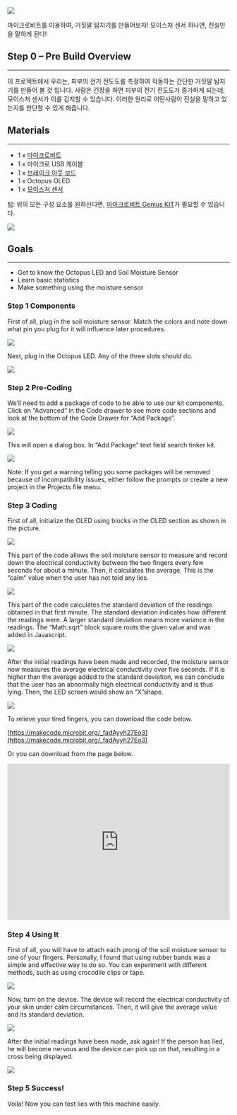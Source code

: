 ![](https://i.imgur.com/2Pcz8rt.jpg)

마이크로비트를 이용하여, 거짓말 탐지기를 만들어보자! 
모이스처 센서 하나면, 진실만을 말하게 된다!


## Step 0 – Pre Build Overview    
---

이 프로젝트에서 우리는, 피부의 전기 전도도를 측정하여 작동하는 간단한 거짓말 탐지기를 만들어 볼 것 입니다.
사람은 긴장을 하면 피부의 전기 전도도가 증가하게 되는데, 모이스처 센서가 이를 감지할 수 있습니다.
이러한 원리로 어떤사람이 진실을 말하고 있는지를 판단할 수 있게 해줍니다.


## Materials     
---  

- 1 x [마이크로비트](http://www.elecfreaks.com/estore/bbc-micro-bit-board-for-coding-programming.html)  
- 1 x 마이크로 USB 케이블 
- 1 x [브레이크 아웃 보드](http://www.elecfreaks.com/estore/elecfreaks-micro-bit-breakout-board.html)  
- 1 x Octopus OLED  
- 1 x [모이스처 센서](http://www.elecfreaks.com/estore/octopus-soil-moisture-sensor-brick.html)  

팁: 위의 모든 구성 요소를 원하신다면, [마이크로비트 Genius KIT](http://www.icbanq.com/shop/templete_list.asp?t_idx=163)가 필요할 수 있습니다.

![](https://i.imgur.com/eDFUaml.jpg)  


## Goals    
---  

- Get to know the Octopus LED and Soil Moisture Sensor   
- Learn basic statistics   
- Make something using the moisture sensor   


### Step 1 Components  

First of all, plug in the soil moisture sensor. Match the colors and note down what pin you plug for it will influence later procedures. 

![](https://i.imgur.com/0VDR4st.jpg)  

Next, plug in the Octopus LED. Any of the three slots should do.   

![](https://i.imgur.com/SmP85nH.jpg)  


### Step 2 Pre-Coding  

We’ll need to add a package of code to be able to use our kit components. Click on “Advanced” in the Code drawer to see more code sections and look at the bottom of the Code Drawer for “Add Package”.  

![](https://i.imgur.com/BdLQ8AS.jpg)  

This will open a dialog box. In “Add Package” text field search tinker kit.   

![](https://i.imgur.com/8gYcTp1.png)  

Note: If you get a warning telling you some packages will be removed because of incompatibility issues, either follow the prompts or create a new project in the Projects file menu.  


### Step 3 Coding  

First of all, initialize the OLED using blocks in the OLED section as shown in the picture.  

![](https://i.imgur.com/L68fSV7.jpg)  

This part of the code allows the soil moisture sensor to measure and record down the electrical conductivity between the two fingers every few seconds for about a minute. Then, it calculates the average. This is the “calm” value when the user has not told any lies.  

![](https://i.imgur.com/EdWwt5m.jpg)  

This part of the code calculates the standard deviation of the readings obtained in that first minute. The standard deviation indicates how different the readings were. A larger standard deviation means more variance in the readings. The “Math.sqrt” block square roots the given value and was added in Javascript.  

![](https://i.imgur.com/QHI8jfg.jpg)  

After the initial readings have been made and recorded, the moisture sensor now measures the average electrical conductivity over five seconds. If it is higher than the average added to the standard deviation, we can conclude that the user has an abnormally high electrical conductivity and is thus lying. Then, the LED screen would show an “X”shape.  

![](https://i.imgur.com/y5qv2l9.jpg)  

To relieve your tired fingers, you can download the code below.  

[https://makecode.microbit.org/_fadAyyh27Eo3](https://makecode.microbit.org/_fadAyyh27Eo3)  

Or you can download from the page below.  

<div style="position:relative;height:0;padding-bottom:70%;overflow:hidden;"><iframe style="position:absolute;top:0;left:0;width:100%;height:100%;" src="https://makecode.microbit.org/#pub:_fadAyyh27Eo3" frameborder="0" sandbox="allow-popups allow-forms allow-scripts allow-same-origin"></iframe></div>  


### Step 4 Using It  

First of all, you will have to attach each prong of the soil moisture sensor to one of your fingers. Personally, I found that using rubber bands was a simple and effective way to do so. You can experiment with different methods, such as using crocodile clips or tape. 

![](https://i.imgur.com/QBy1bWj.jpg)  

Now, turn on the device. The device will record the electrical conductivity of your skin under calm circumstances. Then, it will give the average value and its standard deviation.   

![](https://i.imgur.com/A5egJ7d.jpg)  

After the initial readings have been made, ask again! If the person has lied, he will become nervous and the device can pick up on that, resulting in a cross being displayed.   

![](https://i.imgur.com/Uuq4P62.jpg)  


### Step 5 Success!  

Voila! Now you can test lies with this machine easily.  


